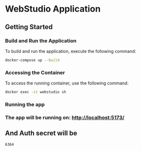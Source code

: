 
# WebStudio Application

## Getting Started

### Build and Run the Application

To build and run the application, execute the following command:

```sh
docker-compose up --build
```

### Accessing the Container

To access the running container, use the following command:

```sh
docker exec -it webstudio sh
```

### Running the app

### The app will be running on: [http://localhost:5173/](http://localhost:5173/)

## And Auth secret will be
```sh
6364
```
